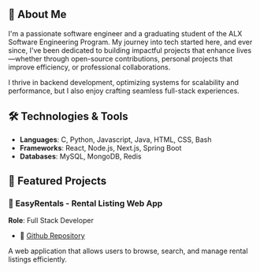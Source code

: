 ## 🚀 About Me

I'm a passionate software engineer and a graduating student of the ALX Software Engineering Program. My journey into tech started here, and ever since, I've been dedicated to building impactful projects that enhance lives—whether through open-source contributions, personal projects that improve efficiency, or professional collaborations.

I thrive in backend development, optimizing systems for scalability and performance, but I also enjoy crafting seamless full-stack experiences.


## 🛠️ Technologies & Tools

* **Languages**: C, Python, Javascript, Java, HTML, CSS, Bash
* **Frameworks**: React, Node.js, Next.js, Spring Boot
* **Databases**: MySQL, MongoDB, Redis


## 📌 Featured Projects

### 🏡 EasyRentals - Rental Listing Web App
**Role**: Full Stack Developer
* 📂 [Github Repository](https://github.com/maiko254/easyrentals "easyrentals")

A web application that allows users to browse, search, and manage rental listings efficiently.
<!--
**maiko254/maiko254** is a ✨ _special_ ✨ repository because its `README.md` (this file) appears on your GitHub profile.

Here are some ideas to get you started:

- 🔭 I’m currently working on ...
- 🌱 I’m currently learning ...
- 👯 I’m looking to collaborate on ...
- 🤔 I’m looking for help with ...
- 💬 Ask me about ...
- 📫 How to reach me: ...
- 😄 Pronouns: ...
- ⚡ Fun fact: ...
-->
